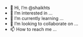 - 👋 Hi, I’m @shaikhts
- 👀 I’m interested in ...
- 🌱 I’m currently learning ...
- 💞️ I’m looking to collaborate on ...
- 📫 How to reach me ...

<!---
shaikhts/shaikhts is a ✨ special ✨ repository because its `README.md` (this file) appears on your GitHub profile.
You can click the Preview link to take a look at your changes.
--->
